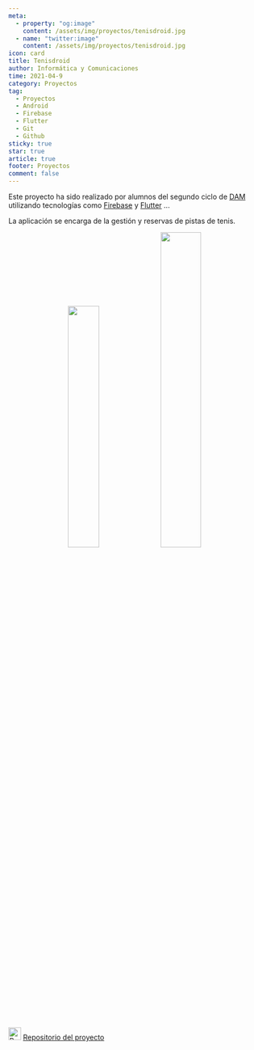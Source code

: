 ```yaml
---
meta: 
  - property: "og:image"
    content: /assets/img/proyectos/tenisdroid.jpg
  - name: "twitter:image"
    content: /assets/img/proyectos/tenisdroid.jpg
icon: card
title: Tenisdroid
author: Informática y Comunicaciones
time: 2021-04-9
category: Proyectos
tag:
  - Proyectos
  - Android
  - Firebase
  - Flutter
  - Git
  - Github
sticky: true
star: true
article: true
footer: Proyectos
comment: false
---
```


Este proyecto ha sido realizado por alumnos del segundo ciclo de [DAM](/fp_reglada/dam/) utilizando tecnologías como [Firebase](https://firebase.google.com/) y [Flutter](https://flutter.dev/) ...

La aplicación se encarga de la gestión y reservas de pistas de tenis. 

<p style="text-align:center;">
  <img src="/assets/img/proyectos/tenisdroid.jpg" width="35%"/>
  <img src="/assets/img/proyectos/tenisdroid_2.jpg" width="40%"/>
</p>

<img alt="Repositorio" src="/assets/icon/github-logo.png" width="25px"/> [ Repositorio del proyecto](https://github.com/CIFP-Virgen-de-Gracia/proyecto_final)
<!-- more -->